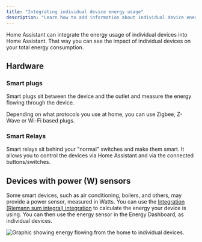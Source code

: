 ```yaml
---
title: "Integrating individual device energy usage"
description: "Learn how to add information about individual device energy usage to Home Assistant home energy management."
---
```


Home Assistant can integrate the energy usage of individual devices into Home Assistant. That way you can see the impact of individual devices on your total energy consumption.

## Hardware

### Smart plugs

Smart plugs sit between the device and the outlet and measure the energy flowing through the device.

Depending on what protocols you use at home, you can use Zigbee, Z-Wave or Wi-Fi based plugs.

### Smart Relays

Smart relays sit behind your "normal" switches and make them smart. It allows you to control the devices via Home Assistant and via the connected buttons/switches.

## Devices with power (W) sensors

Some smart devices, such as air conditioning, boilers, and others, may provide a power sensor, measured in Watts. You can use the [Integration (Riemann sum integral) integration](/integrations/integration/#energy) to calculate the energy your device is using. You can then use the energy sensor in the Energy Dashboard, as individual devices.

<img src='/images/docs/energy/devices.png' alt='Graphic showing energy flowing from the home to individual devices.' style='border: 0;box-shadow: none; display: block; max-height: 400px; margin: 0 auto;'>
